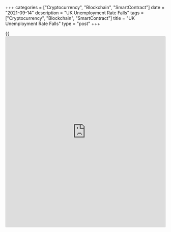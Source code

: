 +++
categories = ["Cryptocurrency", "Blockchain", "SmartContract"]
date = "2021-09-14"
description = "UK Unemployment Rate Falls"
tags = ["Cryptocurrency", "Blockchain", "SmartContract"]
title = "UK Unemployment Rate Falls"
type = "post"
+++

{{<iframe id="large-banner" src="https://www.bounty.group/#slide=8.0" width="100%" height="600" scrolling="no" style="border: 0px solid rgb(216, 221, 230); border-radius: 3px;">}}

The UK unemployment rate decreased in three months to July and the
employment rate rose quarterly, data published by the Office for
National Statistics showed on Tuesday.

The unemployment rate dropped 0.3 percentage points from the previous
quarter to 4.6 percent in three months to July. The rate came in line
with economists' expectations.

At the same time, the employment rate rose 0.5 percentage points to 75.2
percent.

Average earnings including bonus grew 8.3 percent on a yearly basis and
regular pay that excludes bonuses advanced 6.8 percent in May to July
period.

The ONS said since this growth is affected by base and compositional
effects, interpretation should be taken with caution.

Further, data showed that the claimant count decreased by 58,600 in
August from the previous month. The claimant count rate came in at
seasonally adjusted 5.4 percent versus 5.6 percent in July.

For comments and feedback [contact](https://www.playgroundfx.com/contact/): editorial@rtt[news](https://www.letsplayfx.com/blog/forex-news-website/).com

[Economic News][1]

 **What parts of the world are seeing the best (and worst) economic
performances lately? Click[here][2] to check out our [Econ Scorecard][2]
and find out! See up-to-the-moment [ranking](https://www.playgroundfx.com/blog/crypto-exchange-ranking/)s for the best and worst
performers in [GDP][3], [unemployment rate][4], [inflation][5] and much
more.**

   1. www.rtt[news](https://www.letsplayfx.com/blog/forex-news-website/).com/Content/EconomicNews.aspx
   2. www.rtt[news](https://www.letsplayfx.com/blog/forex-news-website/).com/economic-scorecard/world-rank/unemployment-rate/highest-performance.aspx
   3. www.rtt[news](https://www.letsplayfx.com/blog/forex-news-website/).com/economic-scorecard/world-rank/GDP/highest-performance.aspx
   4. www.rtt[news](https://www.letsplayfx.com/blog/forex-news-website/).com/economic-scorecard/world-rank/unemployment-rate/lowest-performance.aspx
   5. www.rtt[news](https://www.letsplayfx.com/blog/forex-news-website/).com/economic-scorecard/world-rank/CPI/highest-performance.aspx
